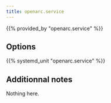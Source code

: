 ```yaml
---
title: openarc.service
---
```


{{% provided_by "openarc.service" %}}

## Options

{{% systemd_unit "openarc.service" %}}

## Additionnal notes

Nothing here.